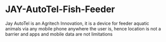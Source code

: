 # JAY-AutoTel-Fish-Feeder
Jay AutoTel is an Agritech Innovation, it is a device for feeder aquatic animals via any mobile phone anywhere the user is, hence location is not a barrier and apps and mobile data are not limitations
